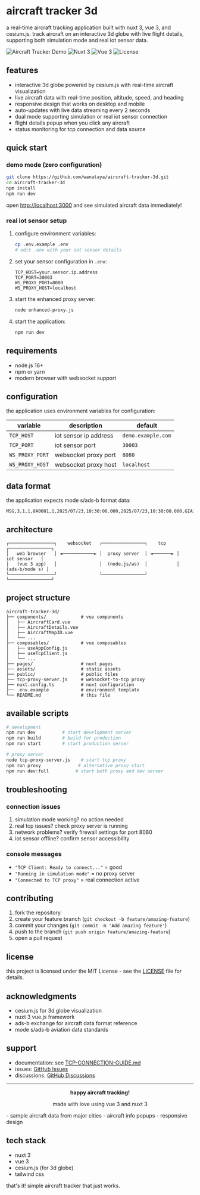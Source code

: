 # aircraft tracker 3d

a real-time aircraft tracking application built with nuxt 3, vue 3, and cesium.js. track aircraft on an interactive 3d globe with live flight details, supporting both simulation mode and real iot sensor data.

![Aircraft Tracker Demo](https://img.shields.io/badge/Status-Live%20Demo-brightgreen)
![Nuxt 3](https://img.shields.io/badge/Nuxt-3.x-00C58E)
![Vue 3](https://img.shields.io/badge/Vue-3.x-4FC08D)
![License](https://img.shields.io/badge/License-MIT-blue)

## features

- interactive 3d globe powered by cesium.js with real-time aircraft visualization
- live aircraft data with real-time position, altitude, speed, and heading
- responsive design that works on desktop and mobile
- auto-updates with live data streaming every 2 seconds
- dual mode supporting simulation or real iot sensor connection
- flight details popup when you click any aircraft
- status monitoring for tcp connection and data source

## quick start

### demo mode (zero configuration)

```bash
git clone https://github.com/wanataya/aircraft-tracker-3d.git
cd aircraft-tracker-3d
npm install
npm run dev
```

open [http://localhost:3000](http://localhost:3000) and see simulated aircraft data immediately!

### real iot sensor setup

1. configure environment variables:

   ```bash
   cp .env.example .env
   # edit .env with your iot sensor details
   ```

2. set your sensor configuration in `.env`:

   ```env
   TCP_HOST=your.sensor.ip.address
   TCP_PORT=30003
   WS_PROXY_PORT=8080
   WS_PROXY_HOST=localhost
   ```

3. start the enhanced proxy server:

   ```bash
   node enhanced-proxy.js
   ```

4. start the application:
   ```bash
   npm run dev
   ```

## requirements

- node.js 16+
- npm or yarn
- modern browser with websocket support

## configuration

the application uses environment variables for configuration:

| variable        | description           | default            |
| --------------- | --------------------- | ------------------ |
| `TCP_HOST`      | iot sensor ip address | `demo.example.com` |
| `TCP_PORT`      | iot sensor port       | `30003`            |
| `WS_PROXY_PORT` | websocket proxy port  | `8080`             |
| `WS_PROXY_HOST` | websocket proxy host  | `localhost`        |

## data format

the application expects mode s/ads-b format data:

```
MSG,3,1,1,8A0001,1,2025/07/23,10:30:00.000,2025/07/23,10:30:00.000,GIA123,35000,-6.2088,106.8456,,,,,,,0
```

## architecture

```
┌─────────────────┐    websocket   ┌────────────────┐    tcp    ┌────────────────┐
│   web browser   │ ◄────────────► │  proxy server  │ ◄───────► │   iot sensor   │
│   (vue 3 app)   │                │  (node.js/ws)  │           │ (ads-b/mode s) │
└─────────────────┘                └────────────────┘           └────────────────┘
```

## project structure

```
aircraft-tracker-3d/
├── components/             # vue components
│   ├── AircraftCard.vue
│   ├── AircraftDetails.vue
│   ├── AircraftMap3D.vue
│   └── ...
├── composables/            # vue composables
│   ├── useAppConfig.js
│   ├── useTcpClient.js
│   └── ...
├── pages/                  # nuxt pages
├── assets/                 # static assets
├── public/                 # public files
├── tcp-proxy-server.js     # websocket-to-tcp proxy
├── nuxt.config.ts          # nuxt configuration
├── .env.example            # environment template
└── README.md               # this file
```

## available scripts

```bash
# development
npm run dev          # start development server
npm run build        # build for production
npm run start        # start production server

# proxy server
node tcp-proxy-server.js    # start tcp proxy
npm run proxy              # alternative proxy start
npm run dev:full          # start both proxy and dev server
```

## troubleshooting

### connection issues

1. simulation mode working? no action needed
2. real tcp issues? check proxy server is running
3. network problems? verify firewall settings for port 8080
4. iot sensor offline? confirm sensor accessibility

### console messages

- `"TCP Client: Ready to connect..."` = good
- `"Running in simulation mode"` = no proxy server
- `"Connected to TCP proxy"` = real connection active

## contributing

1. fork the repository
2. create your feature branch (`git checkout -b feature/amazing-feature`)
3. commit your changes (`git commit -m 'Add amazing feature'`)
4. push to the branch (`git push origin feature/amazing-feature`)
5. open a pull request

## license

this project is licensed under the MIT License - see the [LICENSE](LICENSE) file for details.

## acknowledgments

- cesium.js for 3d globe visualization
- nuxt 3 vue.js framework
- ads-b exchange for aircraft data format reference
- mode s/ads-b aviation data standards

## support

- documentation: see [TCP-CONNECTION-GUIDE.md](TCP-CONNECTION-GUIDE.md)
- issues: [GitHub Issues](https://github.com/wanataya/aircraft-tracker-3d/issues)
- discussions: [GitHub Discussions](https://github.com/wanataya/aircraft-tracker-3d/discussions)

---

<div align="center">

**happy aircraft tracking!**

made with love using vue 3 and nuxt 3

</div>
- sample aircraft data from major cities
- aircraft info popups
- responsive design

## tech stack

- nuxt 3
- vue 3
- cesium.js (for 3d globe)
- tailwind css

that's it! simple aircraft tracker that just works.
